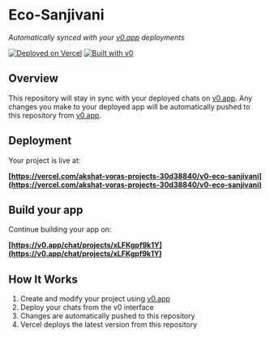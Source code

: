# Eco-Sanjivani

*Automatically synced with your [v0.app](https://v0.app) deployments*

[![Deployed on Vercel](https://img.shields.io/badge/Deployed%20on-Vercel-black?style=for-the-badge&logo=vercel)](https://vercel.com/akshat-voras-projects-30d38840/v0-eco-sanjivani)
[![Built with v0](https://img.shields.io/badge/Built%20with-v0.app-black?style=for-the-badge)](https://v0.app/chat/projects/xLFKgpf9k1Y)

## Overview

This repository will stay in sync with your deployed chats on [v0.app](https://v0.app).
Any changes you make to your deployed app will be automatically pushed to this repository from [v0.app](https://v0.app).

## Deployment

Your project is live at:

**[https://vercel.com/akshat-voras-projects-30d38840/v0-eco-sanjivani](https://vercel.com/akshat-voras-projects-30d38840/v0-eco-sanjivani)**

## Build your app

Continue building your app on:

**[https://v0.app/chat/projects/xLFKgpf9k1Y](https://v0.app/chat/projects/xLFKgpf9k1Y)**

## How It Works

1. Create and modify your project using [v0.app](https://v0.app)
2. Deploy your chats from the v0 interface
3. Changes are automatically pushed to this repository
4. Vercel deploys the latest version from this repository
